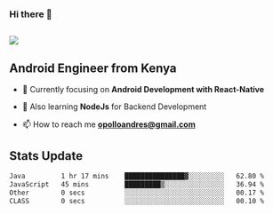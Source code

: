 ### Hi there 👋
<h2 align="left"><img src="https://readme-typing-svg.herokuapp.com?color='blue'&lines=I'm+Andrew+Opollo😊;Welcome+to+my+Github😜"> </h2>

## Android Engineer from Kenya


- 🌱 Currently focusing on **Android Development with React-Native**

- 🔭 Also learning **NodeJs** for Backend Development

- 📫 How to reach me **opolloandres@gmail.com**


## Stats Update
<!--START_SECTION:waka-->

```txt
Java         1 hr 17 mins    ███████████████▓░░░░░░░░░   62.80 %
JavaScript   45 mins         █████████▒░░░░░░░░░░░░░░░   36.94 %
Other        0 secs          ░░░░░░░░░░░░░░░░░░░░░░░░░   00.17 %
CLASS        0 secs          ░░░░░░░░░░░░░░░░░░░░░░░░░   00.10 %
```

<!--END_SECTION:waka-->


